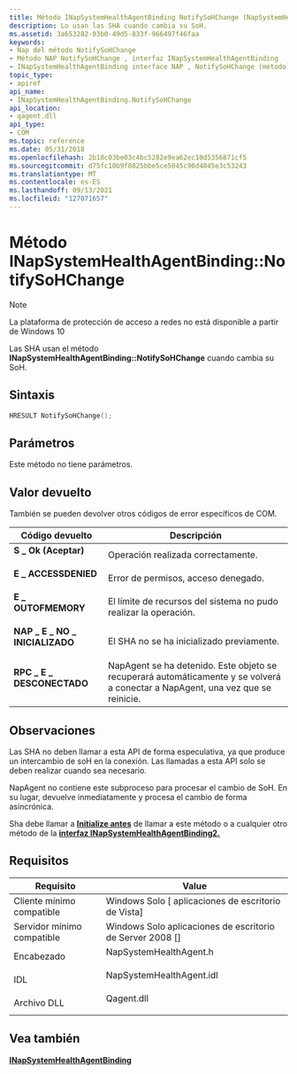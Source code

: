 ```yaml
---
title: Método INapSystemHealthAgentBinding NotifySoHChange (NapSystemHealthAgent.h)
description: Lo usan las SHA cuando cambia su SoH.
ms.assetid: 3a653282-03b0-49d5-833f-966497f46faa
keywords:
- Nap del método NotifySoHChange
- Método NAP NotifySoHChange , interfaz INapSystemHealthAgentBinding
- INapSystemHealthAgentBinding interface NAP , NotifySoHChange (método)
topic_type:
- apiref
api_name:
- INapSystemHealthAgentBinding.NotifySoHChange
api_location:
- qagent.dll
api_type:
- COM
ms.topic: reference
ms.date: 05/31/2018
ms.openlocfilehash: 2b18c03be03c4bc5282e9ea62ec10d5356871cf5
ms.sourcegitcommit: d75fc10b9f0825bbe5ce5045c90d4045e3c53243
ms.translationtype: MT
ms.contentlocale: es-ES
ms.lasthandoff: 09/13/2021
ms.locfileid: "127071657"
---
```

# <a name="inapsystemhealthagentbindingnotifysohchange-method"></a>Método INapSystemHealthAgentBinding::NotifySoHChange

> [!Note]  
> La plataforma de protección de acceso a redes no está disponible a partir de Windows 10

 

Las SHA usan el método **INapSystemHealthAgentBinding::NotifySoHChange** cuando cambia su SoH.

## <a name="syntax"></a>Sintaxis


```C++
HRESULT NotifySoHChange();
```



## <a name="parameters"></a>Parámetros

Este método no tiene parámetros.

## <a name="return-value"></a>Valor devuelto

También se pueden devolver otros códigos de error específicos de COM.



| Código devuelto                                                                                             | Descripción                                                                                                                    |
|---------------------------------------------------------------------------------------------------------|--------------------------------------------------------------------------------------------------------------------------------|
| <dl> <dt>**S \_ Ok (Aceptar)**</dt> </dl>                   | Operación realizada correctamente.<br/>                                                                                                |
| <dl> <dt>**E \_ ACCESSDENIED**</dt> </dl>         | Error de permisos, acceso denegado.<br/>                                                                                   |
| <dl> <dt>**E \_ OUTOFMEMORY**</dt> </dl>          | El límite de recursos del sistema no pudo realizar la operación.<br/>                                                             |
| <dl> <dt>**NAP \_ E \_ NO \_ INICIALIZADO**</dt> </dl> | El SHA no se ha inicializado previamente.<br/>                                                                        |
| <dl> <dt>**RPC \_ E \_ DESCONECTADO**</dt> </dl>     | NapAgent se ha detenido. Este objeto se recuperará automáticamente y se volverá a conectar a NapAgent, una vez que se reinicie.<br/> |



 

## <a name="remarks"></a>Observaciones

Las SHA no deben llamar a esta API de forma especulativa, ya que produce un intercambio de soH en la conexión. Las llamadas a esta API solo se deben realizar cuando sea necesario.

NapAgent no contiene este subproceso para procesar el cambio de SoH. En su lugar, devuelve inmediatamente y procesa el cambio de forma asincrónica.

Sha debe llamar a [**Initialize antes**](inapsystemhealthagentbinding-initialize-method.md) de llamar a este método o a cualquier otro método de la [**interfaz INapSystemHealthAgentBinding2.**](inapsystemhealthagentbinding2.md)

## <a name="requirements"></a>Requisitos



| Requisito | Value |
|-------------------------------------|-----------------------------------------------------------------------------------------------------|
| Cliente mínimo compatible<br/> | Windows Solo \[ aplicaciones de escritorio de Vista\]<br/>                                                      |
| Servidor mínimo compatible<br/> | Windows Solo aplicaciones de escritorio de Server 2008 \[\]<br/>                                                |
| Encabezado<br/>                   | <dl> <dt>NapSystemHealthAgent.h</dt> </dl>   |
| IDL<br/>                      | <dl> <dt>NapSystemHealthAgent.idl</dt> </dl> |
| Archivo DLL<br/>                      | <dl> <dt>Qagent.dll</dt> </dl>               |



## <a name="see-also"></a>Vea también

<dl> <dt>

[**INapSystemHealthAgentBinding**](inapsystemhealthagentbinding.md)
</dt> </dl>

 

 





